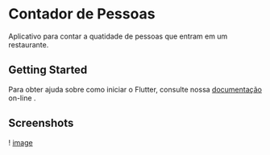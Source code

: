 # Contador de Pessoas

Aplicativo para contar a quatidade de pessoas que entram em um restaurante.

## Getting Started

Para obter ajuda sobre como iniciar o Flutter, consulte nossa [documentação](https://flutter.io/) on-line .

## Screenshots

! [image](https://www.havan.com.br/media/catalog/product/cache/55f334c6f9412d6b39cfe195ce4e3943/c/e/celular-iphone-8-64gb-single-chip-tela-4-7-apple_194564_1.jpg)


